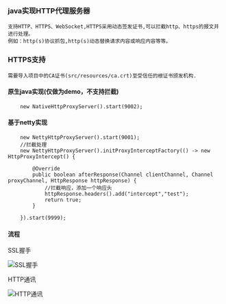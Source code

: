### java实现HTTP代理服务器
    支持HTTP、HTTPS、WebSocket,HTTPS采用动态签发证书,可以拦截http、https的报文并进行处理。
    例如：http(s)协议抓包,http(s)动态替换请求内容或响应内容等等。
### HTTPS支持
    需要导入项目中的CA证书(src/resources/ca.crt)至受信任的根证书颁发机构.
#### 原生java实现(仅做为demo，不支持拦截)
```
    new NativeHttpProxyServer().start(9002);
```
#### 基于netty实现
```
    new NettyHttpProxyServer().start(9001);
    //拦截处理
    new NettyHttpProxyServer().initProxyInterceptFactory(() -> new HttpProxyIntercept() {
    
        @Override
        public boolean afterResponse(Channel clientChannel, Channel proxyChannel, HttpResponse httpResponse) {
            //拦截响应，添加一个响应头
            httpResponse.headers().add("intercept","test");
            return true;
        }

    }).start(9999);
```

#### 流程
SSL握手

![SSL握手](https://sfault-image.b0.upaiyun.com/751/727/751727588-59ccbe3293bef_articlex)

HTTP通讯

![HTTP通讯](https://sfault-image.b0.upaiyun.com/114/487/1144878844-59ccbe42037b6_articlex)